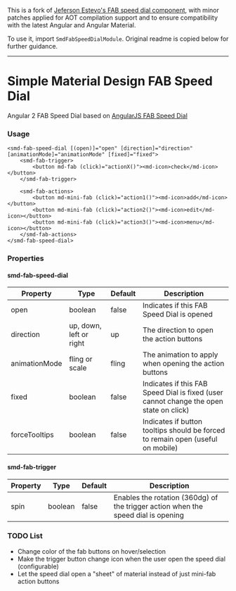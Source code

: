 This is a fork of [Jeferson Estevo's FAB speed dial component](https://github.com/jefersonestevo/angular-smd/tree/master/src/app/shared/component/smd-fab-speed-dial),
with minor patches applied for AOT compilation support and to ensure compatibility with the latest
Angular and Angular Material.

To use it, import `SmdFabSpeedDialModule`. Original readme is copied below for further guidance.

---

# Simple Material Design FAB Speed Dial

Angular 2 FAB Speed Dial based on [AngularJS FAB Speed Dial](https://material.angularjs.org/latest/demo/fabSpeedDial)

### Usage

    <smd-fab-speed-dial [(open)]="open" [direction]="direction" [animationMode]="animationMode" [fixed]="fixed">
        <smd-fab-trigger>
            <button md-fab (click)="actionX()"><md-icon>check</md-icon></button>
        </smd-fab-trigger>

        <smd-fab-actions>
            <button md-mini-fab (click)="action1()"><md-icon>add</md-icon></button>
            <button md-mini-fab (click)="action2()"><md-icon>edit</md-icon></button>
            <button md-mini-fab (click)="action3()"><md-icon>menu</md-icon></button>
        </smd-fab-actions>
    </smd-fab-speed-dial>
    
### Properties

#### smd-fab-speed-dial

| Property         | Type         | Default             | Description                                     |
|------------------|--------------|---------------------|-------------------------------------------------|
| open             | boolean      | false               | Indicates if this FAB Speed Dial is opened      |
| direction        | up, down, left or right | up       | The direction to open the action buttons        |
| animationMode    | fling or scale | fling             | The animation to apply when opening the action buttons |
| fixed            | boolean      | false               | Indicates if this FAB Speed Dial is fixed (user cannot change the open state on click) |
| forceTooltips    | boolean      | false               | Indicates if button tooltips should be forced to remain open (useful on mobile) |

#### smd-fab-trigger

| Property         | Type         | Default             | Description                                     |
|------------------|--------------|---------------------|-------------------------------------------------|
| spin             | boolean      | false               | Enables the rotation (360dg) of the trigger action when the speed dial is opening |
  
### TODO List

 - Change color of the fab buttons on hover/selection
 - Make the trigger button change icon when the user open the speed dial (configurable)
 - Let the speed dial open a "sheet" of material instead of just mini-fab action buttons
